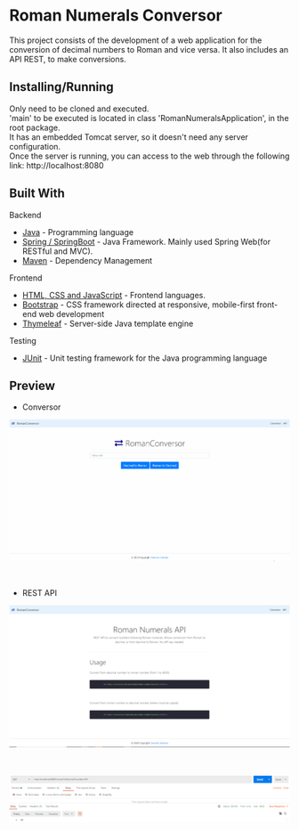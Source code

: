 # Roman Numerals Conversor

This project consists of the development of a web application for the conversion of decimal numbers to Roman and vice versa. It also includes an API REST, to make conversions.


## Installing/Running

Only need to be cloned and executed.
 <br>
 'main' to be executed is located in class 'RomanNumeralsApplication', in the root package.
 <br>
 It has an embedded Tomcat server, so it doesn't need any server configuration.
 <br>
 Once the server is running, you can access to the web through the following link: http://localhost:8080


## Built With

Backend
* [Java](https://java.com) - Programming language
* [Spring / SpringBoot](https://spring.io/projects/spring-boot) - Java Framework. Mainly used Spring Web(for RESTful and MVC).
* [Maven](https://maven.apache.org/) - Dependency Management

Frontend
* [HTML, CSS and JavaScript]() - Frontend languages.
* [Bootstrap](https://maven.apache.org/) -  CSS framework directed at responsive, mobile-first front-end web development
* [Thymeleaf](https://www.thymeleaf.org/) -  Server-side Java template engine 

Testing
* [JUnit](https://junit.org/junit5/) -  Unit testing framework for the Java programming language

## Preview

* Conversor

![alt-text](https://github.com/GerardoSant/RomanNumeralsConversor/blob/master/preview/conversor.gif)

 <br>

* REST API

![alt-text](https://github.com/GerardoSant/RomanNumeralsConversor/blob/master/preview/api.png)

 <br>
 
 ![alt-text](https://github.com/GerardoSant/RomanNumeralsConversor/blob/master/preview/api2.png)


